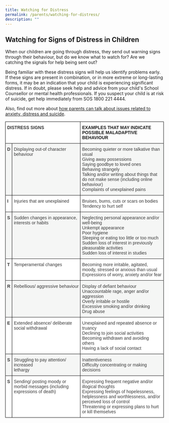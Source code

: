 ```yaml
---
title: Watching for Distress
permalink: /parents/watching-for-distress/
description: ""
---
```



Watching for Signs of Distress in Children
------------------------------------------

When our children are going through distress, they send out warning signs through their behaviour, but do we know what to watch for? Are we catching the signals for help being sent out?

Being familiar with these distress signs will help us identify problems early. If these signs are present in combination, or in more extreme or long-lasting forms, it may be an indication that your child is experiencing significant distress. If in doubt, please seek help and advice from your child's School Counsellor or mental health professionals. If you suspect your child is at risk of suicide, get help immediately from SOS 1800 221 4444.

Also, find out more about [how parents can talk about issues related to anxiety, distress and suicide](https://www.schoolbag.sg/story/suicide-games-and-online-media-what-should-parents-do).

<style type="text/css">
.tg  {border-collapse:collapse;border-spacing:0;}
.tg td{border-color:black;border-style:solid;border-width:1px;font-family:Arial, sans-serif;font-size:14px;
  overflow:hidden;padding:10px 5px;word-break:normal;}
.tg th{border-color:black;border-style:solid;border-width:1px;font-family:Arial, sans-serif;font-size:14px;
  font-weight:normal;overflow:hidden;padding:10px 5px;word-break:normal;}
.tg .tg-dox4{background-color:#FFF;color:#3A3A3A;text-align:left;vertical-align:top}
.tg .tg-h3gn{background-color:#F5F6F5;color:#3A3A3A;font-weight:bold;text-align:left;vertical-align:top}
.tg .tg-rdtm{background-color:#FFF;color:#333;font-weight:bold;text-align:left;vertical-align:top}
.tg .tg-0lax{text-align:left;vertical-align:top}
.tg .tg-2k4o{background-color:#F5F6F5;color:#3A3A3A;text-align:left;vertical-align:top}
.tg .tg-c1uv{background-color:#FFF;color:#3A3A3A;font-weight:bold;text-align:left;vertical-align:top}
</style>
<table class="tg">
<thead>
  <tr>
    <th class="tg-rdtm" colspan="2"><span style="font-weight:bold;font-style:inherit">DISTRESS SIGNS</span></th>
    <th class="tg-0lax"><span style="font-weight:700;font-style:normal">EXAMPLES THAT MAY INDICATE POSSIBLE MALADAPTIVE BEHAVIOUR</span></th>
  </tr>
</thead>
<tbody>
  <tr>
    <td class="tg-h3gn"><span style="font-weight:bold;font-style:inherit">D</span></td>
    <td class="tg-2k4o"><span style="font-weight:inherit;font-style:inherit">Displaying out-of character behaviour</span></td>
    <td class="tg-2k4o"><span style="font-weight:inherit;font-style:inherit">Becoming quieter or more talkative than usual</span><br><span style="font-weight:inherit;font-style:inherit">Giving away possessions</span><br><span style="font-weight:inherit;font-style:inherit">Saying goodbye to loved ones</span><br><span style="font-weight:inherit;font-style:inherit">Behaving strangely</span><br><span style="font-weight:inherit;font-style:inherit">Talking and/or writing about things that do not make sense (including online behaviour)</span><br><span style="font-weight:inherit;font-style:inherit">Complaints of unexplained pains</span><br><span style="font-weight:inherit;font-style:inherit"> </span></td>
  </tr>
  <tr>
    <td class="tg-c1uv"><span style="font-weight:bold;font-style:inherit">I</span></td>
    <td class="tg-dox4"><span style="font-weight:inherit;font-style:inherit">Injuries that are unexplained</span></td>
    <td class="tg-dox4"><span style="font-weight:inherit;font-style:inherit">Bruises, burns, cuts or scars on bodies</span><br><span style="font-weight:inherit;font-style:inherit">Tendency to hurt self</span><br><span style="font-weight:inherit;font-style:inherit"> </span></td>
  </tr>
  <tr>
    <td class="tg-h3gn"><span style="font-weight:bold;font-style:inherit">S</span></td>
    <td class="tg-2k4o"><span style="font-weight:inherit;font-style:inherit">Sudden changes in appearance, interests or habits</span></td>
    <td class="tg-2k4o"><span style="font-weight:inherit;font-style:inherit">Neglecting personal appearance and/or well-being</span><br><span style="font-weight:inherit;font-style:inherit">Unkempt appearance</span><br><span style="font-weight:inherit;font-style:inherit">Poor hygiene</span><br><span style="font-weight:inherit;font-style:inherit">Sleeping or eating too little or too much</span><br><span style="font-weight:inherit;font-style:inherit">Sudden loss of interest in previously pleasurable activities</span><br><span style="font-weight:inherit;font-style:inherit">Sudden loss of interest in studies</span></td>
  </tr>
  <tr>
    <td class="tg-c1uv"><span style="font-weight:bold;font-style:inherit">T</span></td>
    <td class="tg-dox4"><span style="font-weight:inherit;font-style:inherit">Temperamental changes</span></td>
    <td class="tg-dox4"><span style="font-weight:inherit;font-style:inherit">Becoming more irritable, agitated, moody, stressed or anxious than usual</span><br><span style="font-weight:inherit;font-style:inherit">Expressions of worry, anxiety and/or fear</span></td>
  </tr>
  <tr>
    <td class="tg-h3gn"><span style="font-weight:bold;font-style:inherit">R</span></td>
    <td class="tg-2k4o"><span style="font-weight:inherit;font-style:inherit">Rebellious/ aggressive behaviour</span></td>
    <td class="tg-2k4o"><span style="font-weight:inherit;font-style:inherit">Display of defiant behaviour</span><br><span style="font-weight:inherit;font-style:inherit">Unaccountable rage, anger and/or aggression</span><br><span style="font-weight:inherit;font-style:inherit">Overly irritable or hostile</span><br><span style="font-weight:inherit;font-style:inherit">Excessive smoking and/or drinking</span><br><span style="font-weight:inherit;font-style:inherit">Drug abuse</span></td>
  </tr>
  <tr>
    <td class="tg-c1uv"><span style="font-weight:bold;font-style:inherit">E</span></td>
    <td class="tg-dox4"><span style="font-weight:inherit;font-style:inherit">Extended absence/ deliberate social withdrawal</span></td>
    <td class="tg-dox4"><span style="font-weight:inherit;font-style:inherit">Unexplained and repeated absence or truancy</span><br><span style="font-weight:inherit;font-style:inherit">Declining to join social activities</span><br><span style="font-weight:inherit;font-style:inherit">Becoming withdrawn and avoiding others</span><br><span style="font-weight:inherit;font-style:inherit">Having a lack of social contact</span></td>
  </tr>
  <tr>
    <td class="tg-h3gn"><span style="font-weight:bold;font-style:inherit">S</span></td>
    <td class="tg-2k4o"><span style="font-weight:inherit;font-style:inherit">Struggling to pay attention/ increased</span><br><span style="font-weight:inherit;font-style:inherit">lethargy</span></td>
    <td class="tg-2k4o"><span style="font-weight:inherit;font-style:inherit">Inattentiveness</span><br><span style="font-weight:inherit;font-style:inherit">Difficulty concentrating or making decisions</span></td>
  </tr>
  <tr>
    <td class="tg-c1uv"><span style="font-weight:bold;font-style:inherit">S</span></td>
    <td class="tg-dox4"><span style="font-weight:inherit;font-style:inherit">Sending/ posting moody or morbid messages (including expressions of death)</span></td>
    <td class="tg-dox4"><span style="font-weight:inherit;font-style:inherit">Expressing frequent negative and/or illogical thoughts</span><br><span style="font-weight:inherit;font-style:inherit">Expressing feelings of hopelessness, helplessness and worthlessness, and/or perceived loss of control</span><br><span style="font-weight:inherit;font-style:inherit">Threatening or expressing plans to hurt or kill themselves</span></td>
  </tr>
</tbody>
</table>